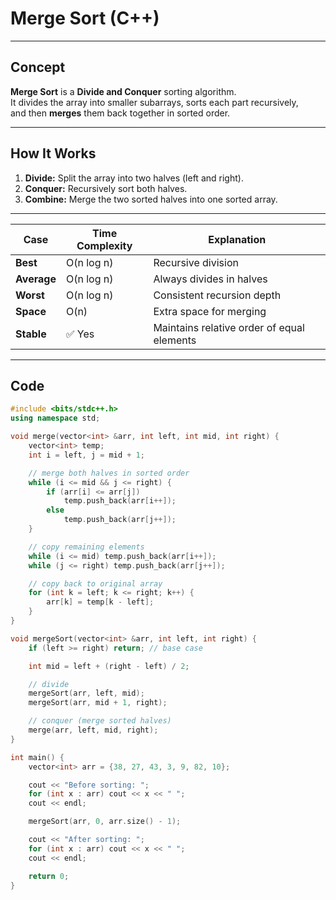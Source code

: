#  Merge Sort (C++)

---

##  Concept

**Merge Sort** is a **Divide and Conquer** sorting algorithm.  
It divides the array into smaller subarrays, sorts each part recursively,  
and then **merges** them back together in sorted order.

---

##  How It Works

1. **Divide:** Split the array into two halves (left and right).  
2. **Conquer:** Recursively sort both halves.  
3. **Combine:** Merge the two sorted halves into one sorted array.

---
| Case        | Time Complexity | Explanation                                |
| ----------- | --------------- | ------------------------------------------ |
| **Best**    | O(n log n)      | Recursive division                         |
| **Average** | O(n log n)      | Always divides in halves                   |
| **Worst**   | O(n log n)      | Consistent recursion depth                 |
| **Space**   | O(n)            | Extra space for merging                    |
| **Stable**  | ✅ Yes           | Maintains relative order of equal elements |


---

##  Code

```cpp
#include <bits/stdc++.h>
using namespace std;

void merge(vector<int> &arr, int left, int mid, int right) {
    vector<int> temp;
    int i = left, j = mid + 1;

    // merge both halves in sorted order
    while (i <= mid && j <= right) {
        if (arr[i] <= arr[j])
            temp.push_back(arr[i++]);
        else
            temp.push_back(arr[j++]);
    }

    // copy remaining elements
    while (i <= mid) temp.push_back(arr[i++]);
    while (j <= right) temp.push_back(arr[j++]);

    // copy back to original array
    for (int k = left; k <= right; k++) {
        arr[k] = temp[k - left];
    }
}

void mergeSort(vector<int> &arr, int left, int right) {
    if (left >= right) return; // base case

    int mid = left + (right - left) / 2;

    // divide
    mergeSort(arr, left, mid);
    mergeSort(arr, mid + 1, right);

    // conquer (merge sorted halves)
    merge(arr, left, mid, right);
}

int main() {
    vector<int> arr = {38, 27, 43, 3, 9, 82, 10};

    cout << "Before sorting: ";
    for (int x : arr) cout << x << " ";
    cout << endl;

    mergeSort(arr, 0, arr.size() - 1);

    cout << "After sorting: ";
    for (int x : arr) cout << x << " ";
    cout << endl;

    return 0;
}
